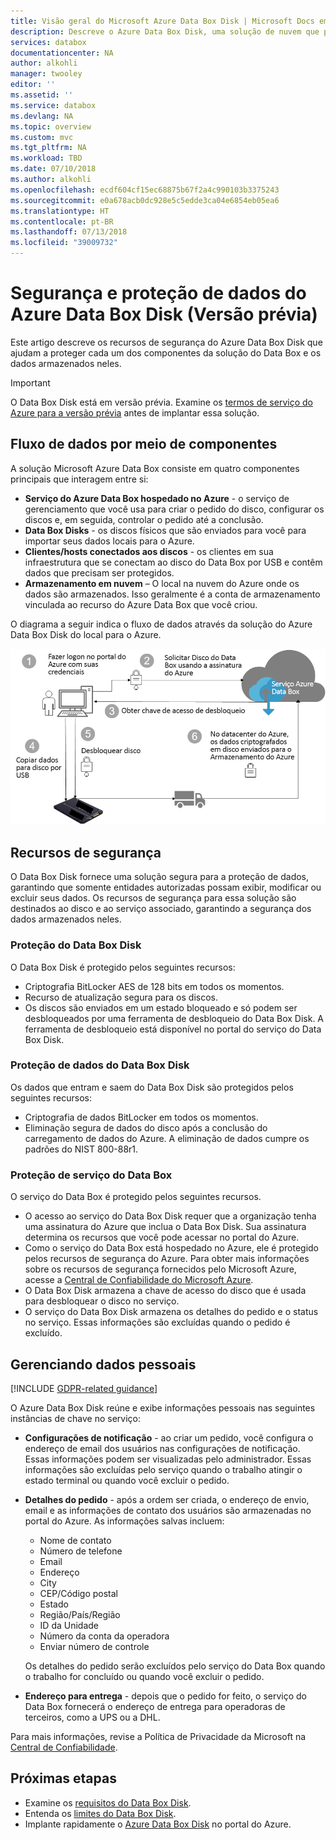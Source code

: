 ```yaml
---
title: Visão geral do Microsoft Azure Data Box Disk | Microsoft Docs em dados
description: Descreve o Azure Data Box Disk, uma solução de nuvem que permite a transferência de grandes quantidades de dados para o Azure
services: databox
documentationcenter: NA
author: alkohli
manager: twooley
editor: ''
ms.assetid: ''
ms.service: databox
ms.devlang: NA
ms.topic: overview
ms.custom: mvc
ms.tgt_pltfrm: NA
ms.workload: TBD
ms.date: 07/10/2018
ms.author: alkohli
ms.openlocfilehash: ecdf604cf15ec68875b67f2a4c990103b3375243
ms.sourcegitcommit: e0a678acb0dc928e5c5edde3ca04e6854eb05ea6
ms.translationtype: HT
ms.contentlocale: pt-BR
ms.lasthandoff: 07/13/2018
ms.locfileid: "39009732"
---
```

# <a name="azure-data-box-disk-security-and-data-protection-preview"></a>Segurança e proteção de dados do Azure Data Box Disk (Versão prévia)

Este artigo descreve os recursos de segurança do Azure Data Box Disk que ajudam a proteger cada um dos componentes da solução do Data Box e os dados armazenados neles. 

> [!IMPORTANT]
> O Data Box Disk está em versão prévia. Examine os [termos de serviço do Azure para a versão prévia](https://azure.microsoft.com/support/legal/preview-supplemental-terms/) antes de implantar essa solução.

## <a name="data-flow-through-components"></a>Fluxo de dados por meio de componentes

A solução Microsoft Azure Data Box consiste em quatro componentes principais que interagem entre si:

- **Serviço do Azure Data Box hospedado no Azure** - o serviço de gerenciamento que você usa para criar o pedido do disco, configurar os discos e, em seguida, controlar o pedido até a conclusão.
- **Data Box Disks** - os discos físicos que são enviados para você para importar seus dados locais para o Azure. 
- **Clientes/hosts conectados aos discos** - os clientes em sua infraestrutura que se conectam ao disco do Data Box por USB e contêm dados que precisam ser protegidos.
- **Armazenamento em nuvem** – O local na nuvem do Azure onde os dados são armazenados. Isso geralmente é a conta de armazenamento vinculada ao recurso do Azure Data Box que você criou.

O diagrama a seguir indica o fluxo de dados através da solução do Azure Data Box Disk do local para o Azure.

![Segurança do Data Box Disk](media/data-box-disk-security/data-box-disk-security-1.png)

## <a name="security-features"></a>Recursos de segurança

O Data Box Disk fornece uma solução segura para a proteção de dados, garantindo que somente entidades autorizadas possam exibir, modificar ou excluir seus dados. Os recursos de segurança para essa solução são destinados ao disco e ao serviço associado, garantindo a segurança dos dados armazenados neles. 

### <a name="data-box-disk-protection"></a>Proteção do Data Box Disk

O Data Box Disk é protegido pelos seguintes recursos:

- Criptografia BitLocker AES de 128 bits em todos os momentos.
- Recurso de atualização segura para os discos.
- Os discos são enviados em um estado bloqueado e só podem ser desbloqueados por uma ferramenta de desbloqueio do Data Box Disk. A ferramenta de desbloqueio está disponível no portal do serviço do Data Box Disk.

### <a name="data-box-disk-data-protection"></a>Proteção de dados do Data Box Disk

Os dados que entram e saem do Data Box Disk são protegidos pelos seguintes recursos:

- Criptografia de dados BitLocker em todos os momentos. 
- Eliminação segura de dados do disco após a conclusão do carregamento de dados do Azure. A eliminação de dados cumpre os padrões do NIST 800-88r1.

### <a name="data-box-service-protection"></a>Proteção de serviço do Data Box

O serviço do Data Box é protegido pelos seguintes recursos.

- O acesso ao serviço do Data Box Disk requer que a organização tenha uma assinatura do Azure que inclua o Data Box Disk. Sua assinatura determina os recursos que você pode acessar no portal do Azure.
- Como o serviço do Data Box está hospedado no Azure, ele é protegido pelos recursos de segurança do Azure. Para obter mais informações sobre os recursos de segurança fornecidos pelo Microsoft Azure, acesse a [Central de Confiabilidade do Microsoft Azure](https://www.microsoft.com/TrustCenter/Security/default.aspx). 
- O Data Box Disk armazena a chave de acesso do disco que é usada para desbloquear o disco no serviço. 
- O serviço do Data Box Disk armazena os detalhes do pedido e o status no serviço. Essas informações são excluídas quando o pedido é excluído. 


## <a name="managing-personal-data"></a>Gerenciando dados pessoais

[!INCLUDE [GDPR-related guidance](../../includes/gdpr-intro-sentence.md)]

O Azure Data Box Disk reúne e exibe informações pessoais nas seguintes instâncias de chave no serviço:

- **Configurações de notificação** - ao criar um pedido, você configura o endereço de email dos usuários nas configurações de notificação. Essas informações podem ser visualizadas pelo administrador. Essas informações são excluídas pelo serviço quando o trabalho atingir o estado terminal ou quando você excluir o pedido.

- **Detalhes do pedido** - após a ordem ser criada, o endereço de envio, email e as informações de contato dos usuários são armazenadas no portal do Azure. As informações salvas incluem:

    - Nome de contato
    - Número de telefone
    - Email
    - Endereço
    - City
    - CEP/Código postal
    - Estado
    - Região/País/Região
    - ID da Unidade
    - Número da conta da operadora
    - Enviar número de controle

    Os detalhes do pedido serão excluídos pelo serviço do Data Box quando o trabalho for concluído ou quando você excluir o pedido.

- **Endereço para entrega** - depois que o pedido for feito, o serviço do Data Box fornecerá o endereço de entrega para operadoras de terceiros, como a UPS ou a DHL. 

Para mais informações, revise a Política de Privacidade da Microsoft na [Central de Confiabilidade](https://www.microsoft.com/trustcenter).


## <a name="next-steps"></a>Próximas etapas

- Examine os [requisitos do Data Box Disk](data-box-disk-system-requirements.md).
- Entenda os [limites do Data Box Disk](data-box-disk-limits.md).
- Implante rapidamente o [Azure Data Box Disk](data-box-disk-quickstart-portal.md) no portal do Azure.
